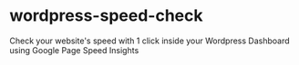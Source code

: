# wordpress-speed-check
Check your website's speed with 1 click inside your Wordpress Dashboard using Google Page Speed Insights
